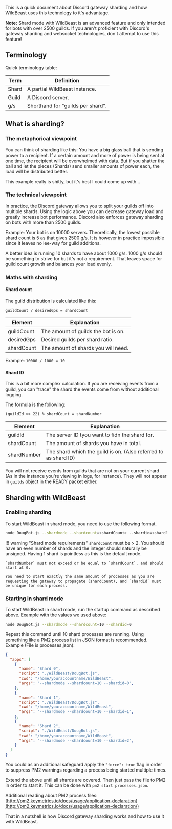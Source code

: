 This is a quick document about Discord gateway sharding and how WildBeast uses this technology to it's advantage.

**Note:** Shard mode with WildBeast is an advanced feature and only intended for bots with over 2500 guilds. If you aren't proficient with Discord's gateway sharding and websocket technologies, don't attempt to use this feature!

## Terminology
Quick terminology table:

| Term | Definition |
| ---- | ---------- | 
| Shard | A partial WildBeast instance. | 
| Guild | A Discord server. | 
| g/s | Shorthand for "guilds per shard". | 
   
## What is sharding?

### The metaphorical viewpoint

You can think of sharding like this: You have a big glass ball that is sending power to a recipient. If a certain amount and more of power is being sent at one time, the recipient will be overwhelmed with data. But if you shatter the ball and let the pieces (Shards) send smaller amounts of power each, the load will be distributed better.

This example really is shitty, but it's best I could come up with...

### The technical viewpoint

In practice, the Discord gateway allows you to split your guilds off into multiple shards. Using the logic above you can decrease gateway load and greatly increase bot performance. Discord also enforces gateway sharding on bots with more than 2500 guilds.

Example: Your bot is on 10000 servers. Theoretically, the lowest possible shard count is 5 as that gives 2500 g/s. It is however in practice impossible since it leaves no lee-way for guild additions.

A better idea is running 10 shards to have about 1000 g/s. 1000 g/s should be something to strive for but it's not a requirement. That leaves space for guild count growth and balances your load evenly.

### Maths with sharding

#### Shard count

The guild distribution is calculated like this:

`guildCount / desiredGps = shardCount`

| Element    | Explanation |
| ---------- | ----------- |
| guildCount | The amount of guilds the bot is on. |
| desiredGps | Desired guilds per shard ratio. |
| shardCount | The amount of shards you will need. |

Example: `10000 / 1000 = 10`

#### Shard ID

This is a bit more complex calculation. If you are receiving events from a guild, you can "trace" the shard the events come from without additional logging.

The formula is the following:

`(guildId >> 22) % shardCount = shardNumber`

| Element | Explanation |
| ------- | ----------- |
| guildId | The server ID tyou want to fidn the shard for. |
| shardCount | The amount of shards you have in total. |
| shardNumber | The shard which the guild is on. (Also referred to as shard ID) |

You will not receive events from guilds that are not on your current shard (As in the instance you're viewing in logs, for instance). They will not appear in `guilds` object in the READY packet either.

## Sharding with WildBeast

### Enabling sharding

To start WildBeast in shard mode, you need to use the following format.

```bash
node DougBot.js --shardmode --shardcount=<shardCount> --shardid=<shardNumber>
```

!!! warning "Shard mode requirements"
    `shardCount` must be > 2. You should have an even number of shards and the integer should naturally be unsigned. Having 1 shard is pointless as this is the default mode.

    `shardNumber` must not exceed or be equal to `shardCount`, and should start at 0.

    You need to start exactly the same amount of processes as you are requesting the gateway to propagate (shardCount), and `shardId` must be unique for each process.

### Starting in shard mode

To start WildBeast in shard mode, run the startup command as described above. Example with the values we used above:

```bash
node DougBot.js --shardmode --shardcount=10 --shardid=0
```

Repeat this command until 10 shard processes are running. Using something like a PM2 process list in JSON format is recommended. Example (File is processes.json):

```json
{
  "apps": [
    {
      "name": "Shard 0",
      "script": "./WildBeast/DougBot.js",
      "cwd": "/home/youraccountname/WildBeast",
      "args": "--shardmode --shardcount=10 --shardid=0",
    },
    {
      "name": "Shard 1",
      "script": "./WildBeast/DougBot.js",
      "cwd": "/home/youraccountname/WildBeast",
      "args": "--shardmode --shardcount=10 --shardid=1",
    },
    {
      "name": "Shard 2",
      "script": "./WildBeast/DougBot.js",
      "cwd": "/home/youraccountname/WildBeast",
      "args": "--shardmode --shardcount=10 --shardid=2",
    }
  ]
}
```

You could as an additional safeguard apply the `"force": true` flag in order to suppress PM2 warnings regarding a process being started multiple times.

Extend the above until all shards are covered. Then just pass the file to PM2 in order to start it. This can be done with `pm2 start processes.json`.

Additional reading about PM2 process files: [http://pm2.keymetrics.io/docs/usage/application-declaration](http://pm2.keymetrics.io/docs/usage/application-declaration/)

That in a nutshell is how Discord gateway sharding works and how to use it with WildBeast.
